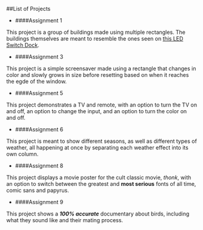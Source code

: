 ##List of Projects

* ####Assignment 1

 This project is a group of buildings made using multiple rectangles. The buildings themselves are meant to resemble the ones seen on [this LED Switch Dock](https://www.amazon.com/Nintendo-Switch-Light-Dock-Shield-PDP/dp/B073X4RF9Q).
 
* ####Assignment 3

 This project is a simple screensaver made using a rectangle that changes in color and slowly grows in size before resetting based on when it reaches the egde of the window.
 
* ####Assignment 5

 This project demonstrates a TV and remote, with an option to turn the TV on and off, an option to change the input, and an option to turn the color on and off.
 
* ####Assignment 6

 This project is meant to show different seasons, as well as different types of weather, all happening at once by separating each weather effect into its own column.
 
* ####Assignment 8

 This project displays a movie poster for the cult classic movie, _thonk_, with an option to switch between the greatest and **most serious** fonts of all time, comic sans and papyrus.
 
* ####Assignment 9

 This project shows a **_100% accurate_** documentary about birds, including what they sound like and their mating process.
